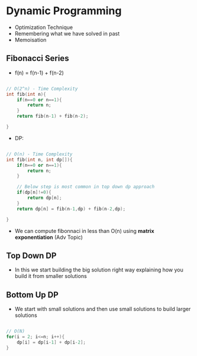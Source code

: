# Dynamic Programming

- Optimization Technique
- Remembering what we have solved in past
- Memoisation

## Fibonacci Series

- f(n) = f(n-1) + f(n-2)

```cpp

// O(2^n) - Time Complexity
int fib(int n){
    if(n==0 or n==1){
        return n;
    }
    return fib(n-1) + fib(n-2);

}
```

- DP:

```cpp

// O(n) - Time Complexity
int fib(int n, int dp[]){
    if(n==0 or n==1){
        return n;
    }

    // Below step is most common in top down dp approach
    if(dp[n]!=0){
        return dp[n];
    }
    return dp[n] = fib(n-1,dp) + fib(n-2,dp);

}

```
-  We can compute fibonnaci in less than O(n) using **matrix exponentiation** (Adv Topic)

## Top Down DP

- In this we start building the big solution right way explaining how you build it from smaller solutions

## Bottom Up DP

- We start with small solutions and then use small solutions to build larger solutions

```cpp

// O(N)
for(i = 2; i<=n; i++){
    dp[i] = dp[i-1] + dp[i-2];
}

```


